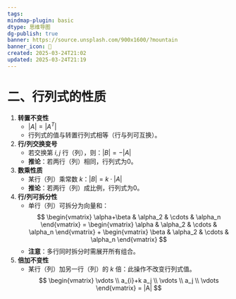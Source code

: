 ```yaml
---
tags: 
mindmap-plugin: basic
dtype: 思维导图
dg-publish: true
banner: https://source.unsplash.com/900x1600/?mountain
banner_icon: 👾
created: 2025-03-24T21:02
updated: 2025-03-24T21:19
---
```


# 二、行列式的性质

1. **转置不变性**
	- $|A| = |A^T|$
	 - 行列式的值与转置行列式相等（行与列可互换）。
 2. **行/列交换变号**
	 - 若交换第 $i,j$ 行（列），则：$|B| = -|A|$
	 - **推论**：若两行（列）相同，行列式为0。
 3. **数乘性质** 
	 - 某行（列）乘常数 $k$：$|B| = k \cdot |A|$
	 - **推论**：若两行（列）成比例，行列式为0。
 4. **行/列可拆分性**
	 - 单行（列）可拆分为向量和：$$
\begin{vmatrix} \alpha+\beta & \alpha_2 & \cdots & \alpha_n \end{vmatrix} = \begin{vmatrix} \alpha & \alpha_2 & \cdots & \alpha_n \end{vmatrix} + \begin{vmatrix} \beta & \alpha_2 & \cdots & \alpha_n \end{vmatrix}
$$
	 - **注意**：多行同时拆分时需展开所有组合。
 5. **倍加不变性** 
	 - 某行（列）加另一行（列）的 $k$ 倍：此操作不改变行列式值。
$$
\begin{vmatrix} \vdots \\ a_{i}+k a_j \\ \vdots \\ a_j \\ \vdots \end{vmatrix} = |A|
$$ 